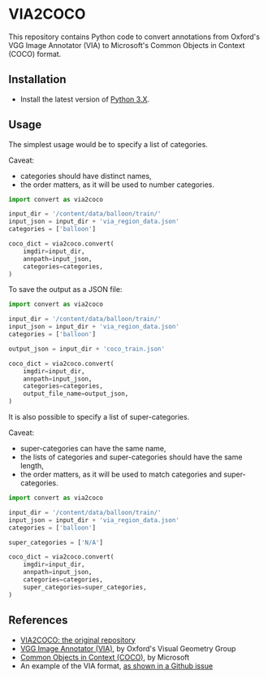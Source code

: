 # VIA2COCO

This repository contains Python code to convert annotations from Oxford's VGG Image Annotator (VIA) to Microsoft's Common Objects in Context (COCO) format.

## Installation

- Install the latest version of [Python 3.X](https://www.python.org/downloads/).

## Usage

The simplest usage would be to specify a list of categories.

Caveat:
-   categories should have distinct names,
-   the order matters, as it will be used to number categories.

```python
import convert as via2coco

input_dir = '/content/data/balloon/train/'
input_json = input_dir + 'via_region_data.json'
categories = ['balloon']

coco_dict = via2coco.convert(
    imgdir=input_dir,
    annpath=input_json,
    categories=categories,
)
```

To save the output as a JSON file:

```python
import convert as via2coco

input_dir = '/content/data/balloon/train/'
input_json = input_dir + 'via_region_data.json'
categories = ['balloon']

output_json = input_dir + 'coco_train.json'

coco_dict = via2coco.convert(
    imgdir=input_dir,
    annpath=input_json,
    categories=categories,
    output_file_name=output_json,
)
```

It is also possible to specify a list of super-categories.

Caveat:
-   super-categories can have the same name,
-   the lists of categories and super-categories should have the same length,
-   the order matters, as it will be used to match categories and super-categories. 

```python
import convert as via2coco

input_dir = '/content/data/balloon/train/'
input_json = input_dir + 'via_region_data.json'
categories = ['balloon']

super_categories = ['N/A']

coco_dict = via2coco.convert(
    imgdir=input_dir,
    annpath=input_json,
    categories=categories,
    super_categories=super_categories,
)
```

## References

-   [VIA2COCO: the original repository](https://github.com/codingwolfman/VIA2COCO)
-   [VGG Image Annotator (VIA)](http://www.robots.ox.ac.uk/~vgg/software/via/), by Oxford's Visual Geometry Group
-   [Common Objects in Context (COCO)](https://cocodataset.org/), by Microsoft
-   An example of the VIA format, [as shown in a Github issue](https://github.com/matterport/Mask_RCNN/issues/1973#issuecomment-577886927)
